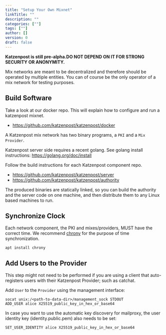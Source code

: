 ```yaml
---
title: "Setup Your Own Mixnet"
linkTitle: ""
description: ""
categories: [""]
tags: [""]
author: []
version: 0
draft: false
---
```


**Katzenpost is still pre-alpha.DO NOT DEPEND ON IT FOR STRONG SECURITY OR ANONYMITY.**

Mix networks are meant to be decentralized and therefore should be
operated by multiple entities. You can of course be the only operator of
a mix network for testing purposes.

## Build Software

Take a look at our docker repo. This will explain how to configure and
run a katzenpost mixnet.

- https://github.com/katzenpost/katzenpost/docker

A Katzenpost mix network has two binary programs, a `PKI` and a `Mix Provider`.

Katzenpost server side requires a recent golang. See golang install
instructions: <https://golang.org/doc/install>

Follow the build instructions for each Katzenpost component repo.

- https://github.com/katzenpost/katzenpost/server
- https://github.com/katzenpost/katzenpost/authority

The produced binaries are statically linked, so you can build the
authority and the server code on one machine, and then distribute them
to any Linux based machines to run.

## Synchronize Clock

Each network component, the PKI and mixes/providers, MUST have the
correct time. We recommend [chrony](https://chrony.tuxfamily.org/) for
the purpose of time synchronization.

``` console
apt install chrony
```

## Add Users to the Provider

This step might not need to be performed if you are using a client that
auto-registers users with their Katzenpost Provider; such as catchat.

Add `User` to the `Provider` using the management interface:

``` console
socat unix:/<path-to-data-dir>/management_sock STDOUT
ADD_USER alice X25519_public_key_in_hex_or_base64
```

In case you want to use the automatic key discovery for mailproxy, the
user identity key (identity.public.pem) also needs to be set:

``` console
SET_USER_IDENTITY alice X25519_public_key_in_hex_or_base64
```
